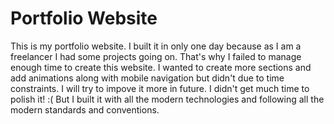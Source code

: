 # Portfolio Website

This is my portfolio website. I built it in only one day because as I am a freelancer I had some projects going on. That's why I failed to manage enough time to create this website. I wanted to create more sections and add animations along with mobile navigation but didn't due to time constraints. I will try to impove it more in future. I didn't get much time to polish it! :( But I built it with all the modern technologies and following all the modern standards and conventions.

